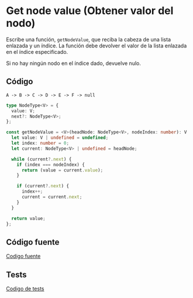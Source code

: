# Get node value (Obtener valor del nodo)

Escribe una función, `getNodeValue`, que reciba la cabeza de una lista enlazada y un índice. La función debe devolver el valor de la lista enlazada en el índice especificado.

Si no hay ningún nodo en el índice dado, devuelve nulo.

## Código

```text
A -> B -> C -> D -> E -> F -> null
```

```typescript
type NodeType<V> = {
  value: V;
  next?: NodeType<V>;
};

const getNodeValue = <V>(headNode: NodeType<V>, nodeIndex: number): V | undefined => {
  let value: V | undefined = undefined;
  let index: number = 0;
  let current: NodeType<V> | undefined = headNode;

  while (current?.next) {
    if (index === nodeIndex) {
      return (value = current.value);
    }

    if (current?.next) {
      index++;
      current = current.next;
    }
  }

  return value;
};
```

## Código fuente
[Codigo fuente](./get-node-value.ts)

## Tests
[Codigo de tests](./get-node-value.test.ts)
